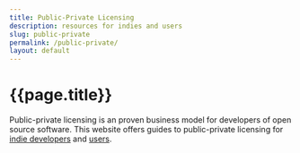 ```yaml
---
title: Public-Private Licensing
description: resources for indies and users
slug: public-private
permalink: /public-private/
layout: default
---
```


# {{page.title}}

Public-private licensing is an proven business model for developers of open source software.  This website offers guides to public-private licensing for [indie developers](./indies) and [users](./users).
